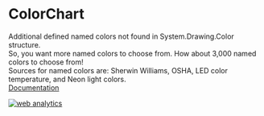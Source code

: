 # ColorChart
Additional defined named colors not found in System.Drawing.Color structure.<br/>
So, you want more named colors to choose from. How about 3,000 named colors to choose from!<br/>
Sources for named colors are: Sherwin Williams, OSHA, LED color temperature, and Neon light colors.
<br/>
[Documentation](http://fredekstrand.github.io/ColorChart)
<br/>
<div id="statcounter_image" style="display:inline;"><a
title="" href="http://statcounter.com/"
class="statcounter"><img
src="//c.statcounter.com/11263254/0/f6178ca5/1/" alt="web
analytics" style="border:none;" /></a></div>
